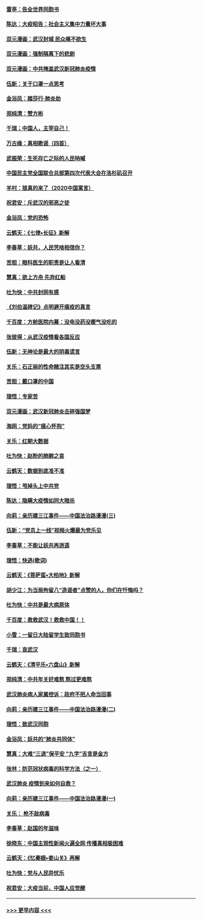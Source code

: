 #### [雷亭：告全世界同胞书](../pages/nsc993/n11862572.md?t=02121344) 
#### [陈达：大疫昭告：社会主义集中力量坏大事](../pages/nsc993/n11859419.md?t=02121344) 
#### [双元漫画：武汉封城 民众痛不欲生](../pages/nsc993/n11859287.md?t=02121344) 
#### [双元漫画：强制隔离下的悲剧](../pages/nsc993/n11859244.md?t=02121344) 
#### [双元漫画：中共掩盖武汉新冠肺炎疫情](../pages/nsc993/n11858249.md?t=02121344) 
#### [伍新：关于口罩一点思考](../pages/nsc993/n11859195.md?t=02121344) 
#### [金浴凤：踏莎行‧肺炎劫](../pages/nsc993/n11858227.md?t=02121344) 
#### [郑纯清：赞方彬](../pages/nsc993/n11856803.md?t=02121344) 
#### [千瑞；中国人，主宰自己！](../pages/nsc993/n11856793.md?t=02121344) 
#### [万古缘：真相歌谣（四首）](../pages/nsc993/n11856263.md?t=02121344) 
#### [武振荣：生死存亡之际的人民呐喊](../pages/nsc993/n11856256.md?t=02121344) 
#### [中国民主党全国联合总部第四次代表大会在洛杉矶召开](../pages/nsc993/n11856344.md?t=02121344) 
#### [羊村：狼真的来了（2020中国寓言）](../pages/nsc993/n11856229.md?t=02121344) 
#### [祝君安：斥武汉的邪恶之徒](../pages/nsc993/n11855861.md?t=02121344) 
#### [金浴凤：党的恐怖](../pages/nsc993/n11855849.md?t=02121344) 
#### [云鹤天：《七律▪长征》新解](../pages/nsc993/n11855479.md?t=02121344) 
#### [李春草：妖共，人民凭啥相信你？](../pages/nsc993/n11855196.md?t=02121344) 
#### [苦胆：眼科医生的职责是让人看清](../pages/nsc993/n11853840.md?t=02121344) 
#### [慧真：欲上方舟 先弃红船](../pages/nsc993/n11853483.md?t=02121344) 
#### [吐为快：中共封网有感](../pages/nsc993/n11852575.md?t=02121344) 
#### [《刘伯温碑记》点明避开瘟疫的真言](../pages/nsc993/n11852128.md?t=02121344) 
#### [千百度：方舱医院内幕：没电没药没暖气没吃的](../pages/nsc993/n11850211.md?t=02121344) 
#### [张彼得：从武汉疫情看各国反应](../pages/nsc993/n11850102.md?t=02121344) 
#### [伍新：无神论是最大的阴毒谎言](../pages/nsc993/n11846129.md?t=02121344) 
#### [关乐：石正丽的性命赌注其实是空头支票](../pages/nsc993/n11846109.md?t=02121344) 
#### [苦胆：戴口罩的中国](../pages/nsc993/n11845576.md?t=02121344) 
#### [理悟：专家苦](../pages/nsc993/n11845564.md?t=02121344) 
#### [双元漫画：武汉新冠肺炎击碎强国梦](../pages/nsc993/n11843320.md?t=02121344) 
#### [海网：党妈的“瘟心怀抱”](../pages/nsc993/n11840740.md?t=02121344) 
#### [关乐：红朝大数据](../pages/nsc993/n11840675.md?t=02121344) 
#### [吐为快：赵粉的肺腑之哀](../pages/nsc993/n11840618.md?t=02121344) 
#### [云鹤天：数据到底准不准](../pages/nsc993/n11840325.md?t=02121344) 
#### [理悟：甩掉头上中共党](../pages/nsc993/n11838826.md?t=02121344) 
#### [陈达：隐瞒大疫情如同大暗杀](../pages/nsc993/n11838771.md?t=02121344) 
#### [向莉：亲历建三江事件——中国法治路漫漫(三)](../pages/nsc993/n11831825.md?t=02121344) 
#### [伍新：“党员上一线”视频火爆最为党乐见](../pages/nsc993/n11838200.md?t=02121344) 
#### [李春草：不能让妖共再逍遥](../pages/nsc993/n11838102.md?t=02121344) 
#### [理悟：快逃(歌词)](../pages/nsc993/n11838083.md?t=02121344) 
#### [云鹤天：《菩萨蛮▪大柏地》新解](../pages/nsc993/n11838059.md?t=02121344) 
#### [胡少江：为当局拘留八“造谣者”点赞的人，你们在忏悔吗？](../pages/nsc993/n11836801.md?t=02121344) 
#### [吐为快：中共是最大病原体](../pages/nsc993/n11836748.md?t=02121344) 
#### [千百度：救救武汉！救救中国！！](../pages/nsc993/n11836145.md?t=02121344) 
#### [小雪：一留日大陆留学生致同胞书](../pages/nsc993/n11834624.md?t=02121344) 
#### [千瑞：哀武汉](../pages/nsc993/n11833647.md?t=02121344) 
#### [云鹤天：《清平乐▪六盘山》新解](../pages/nsc993/n11833611.md?t=02121344) 
#### [郑纯清：中共年关好难熬 熬过更难熬](../pages/nsc993/n11833489.md?t=02121344) 
#### [武汉肺炎病人家属控诉：政府不把人命当回事](../pages/nsc993/n11833205.md?t=02121344) 
#### [向莉：亲历建三江事件——中国法治路漫漫(二)](../pages/nsc993/n11829102.md?t=02121344) 
#### [理悟：致武汉同胞](../pages/nsc993/n11831522.md?t=02121344) 
#### [金浴凤：妖共的“肺炎共同体”](../pages/nsc993/n11829448.md?t=02121344) 
#### [慧真：大难“三退”保平安 “九字”吉言是金方](../pages/nsc993/n11829501.md?t=02121344) 
#### [张林：防范冠状病毒的科学方法（之一）](../pages/nsc993/n11828618.md?t=02121344) 
#### [武汉肺炎 疫情到来如何自救？](../pages/nsc993/n11827632.md?t=02121344) 
#### [向莉：亲历建三江事件——中国法治路漫漫(一)](../pages/nsc993/n11827190.md?t=02121344) 
#### [关乐： 枪不敌病毒](../pages/nsc993/n11826746.md?t=02121344) 
#### [李春草：赵国的年滋味](../pages/nsc993/n11826321.md?t=02121344) 
#### [徐晓东：中国主观性新闻火遍全网 传播真相极困难](../pages/nsc993/n11826508.md?t=02121344) 
#### [云鹤天：《忆秦娥▪娄山关》再解](../pages/nsc993/n11824682.md?t=02121344) 
#### [吐为快：党与人民异忧乐](../pages/nsc993/n11824660.md?t=02121344) 
#### [祝君安：大疫当前，中国人应觉醒](../pages/nsc993/n11821946.md?t=02121344) 

----
#### [ >>> 更早内容 <<< ](../indexes/nsc993-earlier.md)
